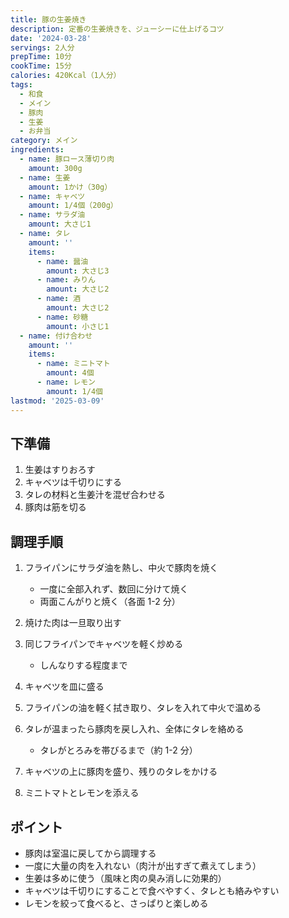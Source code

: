 ```yaml
---
title: 豚の生姜焼き
description: 定番の生姜焼きを、ジューシーに仕上げるコツ
date: '2024-03-28'
servings: 2人分
prepTime: 10分
cookTime: 15分
calories: 420Kcal（1人分）
tags:
  - 和食
  - メイン
  - 豚肉
  - 生姜
  - お弁当
category: メイン
ingredients:
  - name: 豚ロース薄切り肉
    amount: 300g
  - name: 生姜
    amount: 1かけ（30g）
  - name: キャベツ
    amount: 1/4個（200g）
  - name: サラダ油
    amount: 大さじ1
  - name: タレ
    amount: ''
    items:
      - name: 醤油
        amount: 大さじ3
      - name: みりん
        amount: 大さじ2
      - name: 酒
        amount: 大さじ2
      - name: 砂糖
        amount: 小さじ1
  - name: 付け合わせ
    amount: ''
    items:
      - name: ミニトマト
        amount: 4個
      - name: レモン
        amount: 1/4個
lastmod: '2025-03-09'
---
```


## 下準備

1. 生姜はすりおろす
2. キャベツは千切りにする
3. タレの材料と生姜汁を混ぜ合わせる
4. 豚肉は筋を切る

## 調理手順

1. フライパンにサラダ油を熱し、中火で豚肉を焼く

   - 一度に全部入れず、数回に分けて焼く
   - 両面こんがりと焼く（各面 1-2 分）

2. 焼けた肉は一旦取り出す

3. 同じフライパンでキャベツを軽く炒める

   - しんなりする程度まで

4. キャベツを皿に盛る

5. フライパンの油を軽く拭き取り、タレを入れて中火で温める

6. タレが温まったら豚肉を戻し入れ、全体にタレを絡める

   - タレがとろみを帯びるまで（約 1-2 分）

7. キャベツの上に豚肉を盛り、残りのタレをかける

8. ミニトマトとレモンを添える

## ポイント

- 豚肉は室温に戻してから調理する
- 一度に大量の肉を入れない（肉汁が出すぎて煮えてしまう）
- 生姜は多めに使う（風味と肉の臭み消しに効果的）
- キャベツは千切りにすることで食べやすく、タレとも絡みやすい
- レモンを絞って食べると、さっぱりと楽しめる
